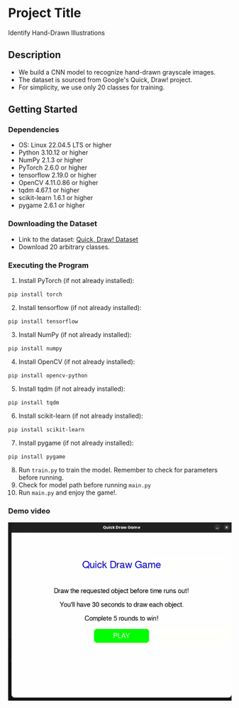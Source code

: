 # Project Title
Identify Hand-Drawn Illustrations

## Description
- We build a CNN model to recognize hand-drawn grayscale images.
- The dataset is sourced from Google's Quick, Draw! project.
- For simplicity, we use only 20 classes for training.

## Getting Started

### Dependencies
- OS: Linux 22.04.5 LTS or higher
- Python 3.10.12 or higher
- NumPy 2.1.3 or higher
- PyTorch 2.6.0 or higher
- tensorflow 2.19.0 or higher
- OpenCV 4.11.0.86 or higher
- tqdm 4.67.1 or higher
- scikit-learn 1.6.1 or higher
- pygame 2.6.1 or higher

### Downloading the Dataset
- Link to the dataset: [Quick, Draw! Dataset](https://console.cloud.google.com/storage/browser/quickdraw_dataset/full/numpy_bitmap;tab=objects?pageState=(%22StorageObjectListTable%22:(%22f%22:%22%255B%255D%22))&prefix=&forceOnObjectsSortingFiltering=false&inv=1&invt=AbrzMQ)
- Download 20 arbitrary classes.

### Executing the Program
1. Install PyTorch (if not already installed):
```
pip install torch
```
2. Install tensorflow (if not already installed):
```
pip install tensorflow
```
3. Install NumPy (if not already installed):
```
pip install numpy
```
4. Install OpenCV (if not already installed):
```
pip install opencv-python
```
5. Install tqdm (if not already installed):
```
pip install tqdm
```
6. Install scikit-learn (if not already installed):
```
pip install scikit-learn
```
7. Install pygame (if not already installed):
```
pip install pygame
```

8. Run `train.py` to train the model. Remember to check for parameters before running.
9. Check for model path before running `main.py`
10. Run `main.py` and enjoy the game!.

### Demo video
![Demo video](./doodle_classification_vid.gif)